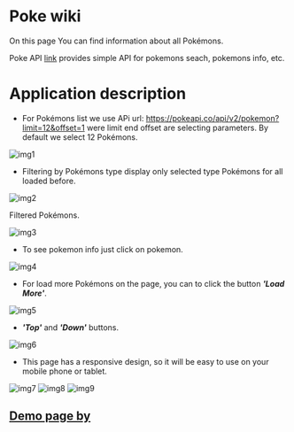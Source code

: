 # Poke wiki
On this page You can find information about all Pokémons.

Poke API [link](https://pokeapi.co/docs/v2.html) provides simple API for pokemons seach, pokemons info, etc.

# Application description 

+ For Pokémons list we use APi url: https://pokeapi.co/api/v2/pokemon?limit=12&offset=1 were limit end offset are selecting parameters. By default we select 12 Pokémons.

![img1](img/img_1.png)

+ Filtering by Pokémons type display only selected type Pokémons for all loaded before.

![img2](img/img_2.png)

Filtered Pokémons.

![img3](img/img_3.png)

+ To see pokemon info just click on pokemon.

![img4](img/img_4.png)

+ For load more Pokémons on the page, you can to click the button ***'Load More'***.

![img5](img/img_5.png)

+ ***'Top'*** and ***'Down'*** buttons.

![img6](img/img_6.png)

+ This page has a responsive design, so it will be easy to use on your mobile phone or tablet.

![img7](img/img_7.png)
![img8](img/img_8.png)
![img9](img/img_9.png)

## [Demo page by](https://olenapauk.github.io/Pokemon_Api/)








